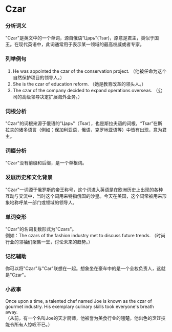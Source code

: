 # Czar

### 分析词义

  

"Czar"是英文中的一个单词，源自俄语“Царь”(Tsar)，原意是君主，类似于国王。在现代英语中，此词通常用于表示某一领域的最高权威或者专家。

  

### 列举例句

  

1.  He was appointed the czar of the conservation project. （他被任命为这个自然保护项目的领导人。）
2.  She is the czar of education reform. （她是教育改革的领头人。）
3.  The czar of the company decided to expand operations overseas. （公司的高级领导决定扩展海外业务。）

  

### 词根分析

  

"Czar"的词根来源于俄语的"Царь"（Tsar），也是斯拉夫语的词根，“Tsar”在斯拉夫的诸多语言（例如：保加利亚语，俄语，克罗地亚语等）中皆有出现，意为君主。

  

### 词缀分析

  

"Czar"没有前缀和后缀，是一个单根词。

  

### 发展历史和文化背景

  

"Czar"一词源于俄罗斯的帝王称号，这个词进入英语是在欧洲历史上出现的各种互动与交流中，当时这个词用来特指俄国的沙皇。今天在美国，这个词常被用来形象地称呼某一部门或领域的领导人。

  

### 单词变形

  

"Czar"的名词复数形式为"Czars"。  
例如：The czars of the fashion industry met to discuss future trends. （时尚行业的领袖们聚集一堂，讨论未来的趋势。）

  

### 记忆辅助

  

你可以将"Czar"与"Car"联想在一起。想象坐在豪车中的是一个全权负责人，这就是"Czar"。

  

### 小故事

  

Once upon a time, a talented chef named Joe is known as the czar of gourmet industry. His exemplary culinary skills took everyone's breath away.  
（从前，有一个名叫Joe的天才厨师，他被誉为美食行业的翘楚。他出色的烹饪技能令所有人惊叹不已。）
